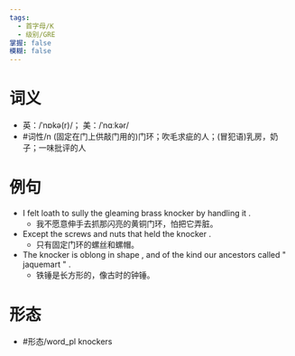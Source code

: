 ```yaml
---
tags:
  - 首字母/K
  - 级别/GRE
掌握: false
模糊: false
---
```

# 词义
- 英：/ˈnɒkə(r)/； 美：/ˈnɑːkər/
- #词性/n  (固定在门上供敲门用的)门环；吹毛求疵的人；(冒犯语)乳房，奶子；一味批评的人
# 例句
- I felt loath to sully the gleaming brass knocker by handling it .
	- 我不愿意伸手去抓那闪亮的黄铜门环，怕把它弄脏。
- Except the screws and nuts that held the knocker .
	- 只有固定门环的螺丝和螺帽。
- The knocker is oblong in shape , and of the kind our ancestors called " jaquemart " .
	- 铁锤是长方形的，像古时的钟锤。
# 形态
- #形态/word_pl knockers
